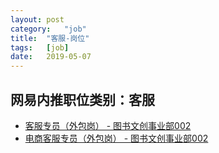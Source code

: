 ```yaml
---
layout:	post
category:	"job"
title:	"客服-岗位"
tags:	[job]
date:	2019-05-07
---
```

## 网易内推职位类别：客服
- [客服专员（外包岗） - 图书文创事业部002](http://mobile.bole.netease.com/bole/boleDetail?id=16216&employeeId=346f03c3cda5f04c&key=all)
- [电商客服专员（外包岗） - 图书文创事业部002](http://mobile.bole.netease.com/bole/boleDetail?id=16215&employeeId=346f03c3cda5f04c&key=all)
